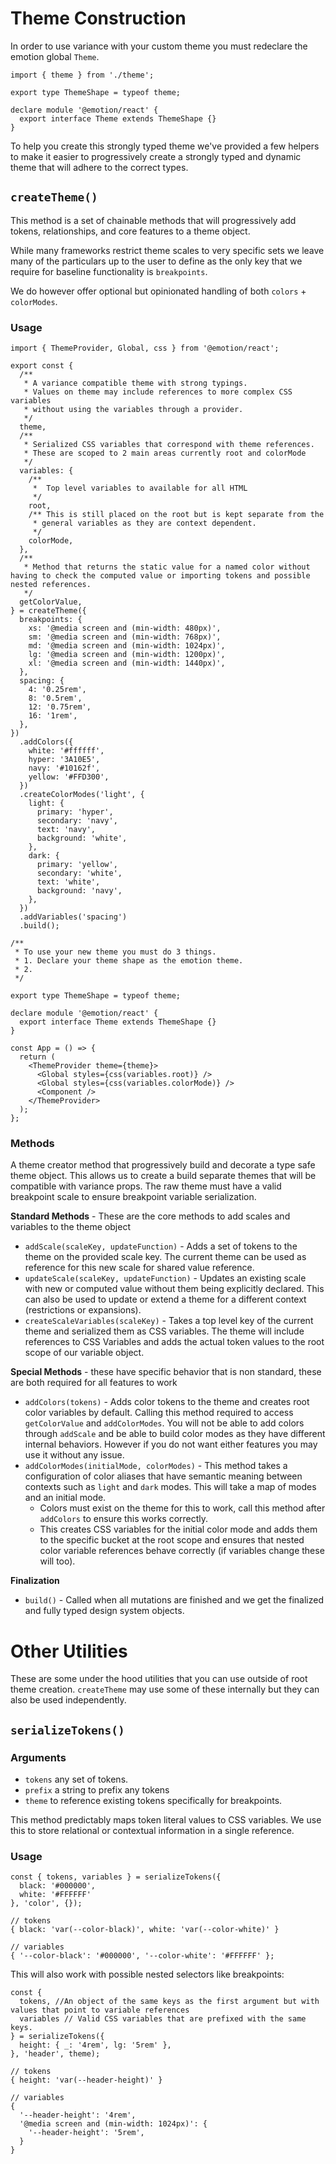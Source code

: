 # Theme Construction

In order to use variance with your custom theme you must redeclare the emotion global `Theme`.

```tsx
import { theme } from './theme';

export type ThemeShape = typeof theme;

declare module '@emotion/react' {
  export interface Theme extends ThemeShape {}
}
```

To help you create this strongly typed theme we've provided a few helpers to make it easier to progressively create a strongly typed and dynamic theme that will adhere to the correct types.

## `createTheme()`

This method is a set of chainable methods that will progressively add tokens, relationships, and core features to a theme object.

While many frameworks restrict theme scales to very specific sets we leave many of the particulars up to the user to define as the only key that we require for baseline functionality is `breakpoints`.

We do however offer optional but opinionated handling of both `colors` + `colorModes`.

### Usage

```tsx
import { ThemeProvider, Global, css } from '@emotion/react';

export const {
  /**
   * A variance compatible theme with strong typings.
   * Values on theme may include references to more complex CSS variables
   * without using the variables through a provider.
   */
  theme,
  /**
   * Serialized CSS variables that correspond with theme references.
   * These are scoped to 2 main areas currently root and colorMode
   */
  variables: {
    /**
     *  Top level variables to available for all HTML
     */
    root,
    /** This is still placed on the root but is kept separate from the
     * general variables as they are context dependent.
     */
    colorMode,
  },
  /**
   * Method that returns the static value for a named color without having to check the computed value or importing tokens and possible nested references.
   */
  getColorValue,
} = createTheme({
  breakpoints: {
    xs: '@media screen and (min-width: 480px)',
    sm: '@media screen and (min-width: 768px)',
    md: '@media screen and (min-width: 1024px)',
    lg: '@media screen and (min-width: 1200px)',
    xl: '@media screen and (min-width: 1440px)',
  },
  spacing: {
    4: '0.25rem',
    8: '0.5rem',
    12: '0.75rem',
    16: '1rem',
  },
})
  .addColors({
    white: '#ffffff',
    hyper: '3A10E5',
    navy: '#10162f',
    yellow: '#FFD300',
  })
  .createColorModes('light', {
    light: {
      primary: 'hyper',
      secondary: 'navy',
      text: 'navy',
      background: 'white',
    },
    dark: {
      primary: 'yellow',
      secondary: 'white',
      text: 'white',
      background: 'navy',
    },
  })
  .addVariables('spacing')
  .build();

/**
 * To use your new theme you must do 3 things.
 * 1. Declare your theme shape as the emotion theme.
 * 2.
 */

export type ThemeShape = typeof theme;

declare module '@emotion/react' {
  export interface Theme extends ThemeShape {}
}

const App = () => {
  return (
    <ThemeProvider theme={theme}>
      <Global styles={css(variables.root)} />
      <Global styles={css(variables.colorMode)} />
      <Component />
    </ThemeProvider>
  );
};
```

### Methods

A theme creator method that progressively build and decorate a type safe theme object. This allows us to create a build separate themes that will be compatible with variance props. The raw theme must have a valid breakpoint scale to ensure breakpoint variable serialization.

**Standard Methods** - These are the core methods to add scales and variables to the theme object

- `addScale(scaleKey, updateFunction)` - Adds a set of tokens to the theme on the provided scale key. The current theme can be used as reference for this new scale for shared value reference.
- `updateScale(scaleKey, updateFunction)` - Updates an existing scale with new or computed value without them being explicitly declared. This can also be used to update or extend a theme for a different context (restrictions or expansions).
- `createScaleVariables(scaleKey)` - Takes a top level key of the current theme and serialized them as CSS variables. The theme will include references to CSS Variables and adds the actual token values to the root scope of our variable object.

**Special Methods** - these have specific behavior that is non standard, these are both required for all features to work

- `addColors(tokens)` - Adds color tokens to the theme and creates root color variables by default. Calling this method required to access `getColorValue` and `addColorModes`. You will not be able to add colors through `addScale` and be able to build color modes as they have different internal behaviors. However if you do not want either features you may use it without any issue.
- `addColorModes(initialMode, colorModes)` - This method takes a configuration of color aliases that have semantic meaning between contexts such as `light` and `dark` modes. This will take a map of modes and an initial mode.
  - Colors must exist on the theme for this to work, call this method after `addColors` to ensure this works correctly.
  - This creates CSS variables for the initial color mode and adds them to the specific bucket at the root scope and ensures that nested color variable references behave correctly (if variables change these will too).

**Finalization**

- `build()` - Called when all mutations are finished and we get the finalized and fully typed design system objects.

# Other Utilities

These are some under the hood utilities that you can use outside of root theme creation. `createTheme` may use some of these internally but they can also be used independently.

## `serializeTokens()`

### Arguments

- `tokens` any set of tokens.
- `prefix` a string to prefix any tokens
- `theme` to reference existing tokens specifically for breakpoints.

This method predictably maps token literal values to CSS variables. We use this to store relational or contextual information in a single reference.

### Usage

```tsx
const { tokens, variables } = serializeTokens({
  black: '#000000',
  white: '#FFFFFF'
}, 'color', {});

// tokens
{ black: 'var(--color-black)', white: 'var(--color-white)' }

// variables
{ '--color-black': '#000000', '--color-white': '#FFFFFF' };
```

This will also work with possible nested selectors like breakpoints:

```tsx
const {
  tokens, //An object of the same keys as the first argument but with values that point to variable references
  variables // Valid CSS variables that are prefixed with the same keys.
} = serializeTokens({
  height: { _: '4rem', lg: '5rem' },
}, 'header', theme);

// tokens
{ height: 'var(--header-height)' }

// variables
{
  '--header-height': '4rem',
  '@media screen and (min-width: 1024px)': {
    '--header-height': '5rem',
  }
}
```
